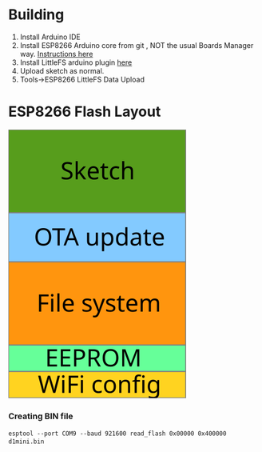 # Building

1. Install Arduino IDE
2. Install ESP8266 Arduino core from git , NOT the usual Boards Manager way. [Instructions here](https://arduino-esp8266.readthedocs.io/en/latest/installing.html#using-git-version)
3. Install LittleFS arduino plugin [here](https://github.com/earlephilhower/arduino-esp8266littlefs-plugin) 
4. Upload sketch as normal.
5. Tools->ESP8266 LittleFS Data Upload

# ESP8266 Flash Layout

![ESP8266 Flash Layout](https://raw.githubusercontent.com/microcontrollersig/brian-led-matrix-petrol-signs/main/images/esp8266flashlayout.svg)

### Creating BIN file

```shell
esptool --port COM9 --baud 921600 read_flash 0x00000 0x400000 d1mini.bin
```
